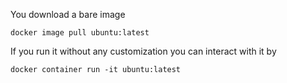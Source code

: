 
You download a bare image
```
docker image pull ubuntu:latest
```
If you run it without any customization you can interact with it by 
```
docker container run -it ubuntu:latest
```
